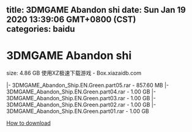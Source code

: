 
title: 3DMGAME Abandon shi
date: Sun Jan 19 2020 13:39:06 GMT+0800 (CST)    
categories: baidu
---

# 3DMGAME Abandon shi
size: 4.86 GB
 使用XZ极速下载游戏 - Box.xiazaidb.com
 
|- 3DMGAME_Abandon_Ship.EN.Green.part05.rar - 857.60 MB
|- 3DMGAME_Abandon_Ship.EN.Green.part04.rar - 1.00 GB
|- 3DMGAME_Abandon_Ship.EN.Green.part03.rar - 1.00 GB
|- 3DMGAME_Abandon_Ship.EN.Green.part02.rar - 1.00 GB
|- 3DMGAME_Abandon_Ship.EN.Green.part01.rar - 1.00 GB

[How to download](https://bpcam.bemobtrk.com/go/2ceec3aa-1ca2-46d6-b9ff-aaa5c184517c?jno=191)